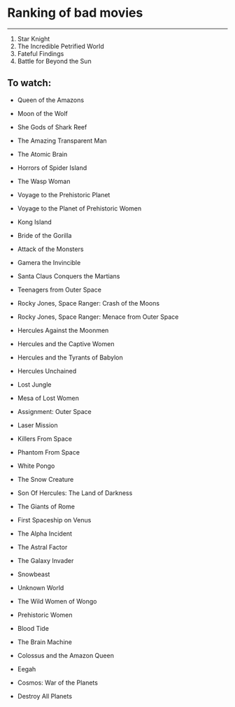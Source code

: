 # Ranking of bad movies

***

1. Star Knight
1. The Incredible Petrified World
1. Fateful Findings
1. Battle for Beyond the Sun

## To watch:

- Queen of the Amazons
- Moon of the Wolf
- She Gods of Shark Reef
- The Amazing Transparent Man
- The Atomic Brain

- Horrors of Spider Island
- The Wasp Woman
- Voyage to the Prehistoric Planet
- Voyage to the Planet of Prehistoric Women

- Kong Island
- Bride of the Gorilla
- Attack of the Monsters
- Gamera the Invincible

- Santa Claus Conquers the Martians
- Teenagers from Outer Space
- Rocky Jones, Space Ranger: Crash of the Moons
- Rocky Jones, Space Ranger: Menace from Outer Space

- Hercules Against the Moonmen
- Hercules and the Captive Women
- Hercules and the Tyrants of Babylon
- Hercules Unchained

- Lost Jungle
- Mesa of Lost Women
- Assignment: Outer Space
- Laser Mission

- Killers From Space
- Phantom From Space
- White Pongo
- The Snow Creature

- Son Of Hercules: The Land of Darkness
- The Giants of Rome
- First Spaceship on Venus
- The Alpha Incident

- The Astral Factor
- The Galaxy Invader
- Snowbeast
- Unknown World

- The Wild Women of Wongo
- Prehistoric Women
- Blood Tide
- The Brain Machine

- Colossus and the Amazon Queen
- Eegah
- Cosmos: War of the Planets
- Destroy All Planets

